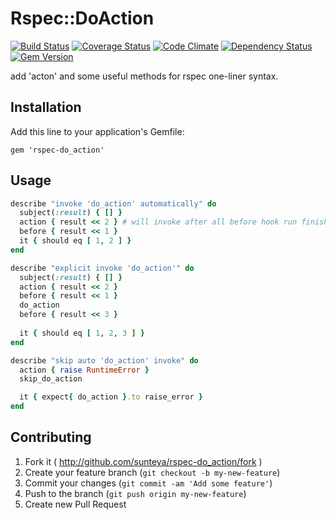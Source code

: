 # Rspec::DoAction 

[![Build Status](https://travis-ci.org/sunteya/rspec-do_action.png?branch=master)](https://travis-ci.org/sunteya/rspec-do_action)
[![Coverage Status](https://coveralls.io/repos/sunteya/rspec-do_action/badge.png)](https://coveralls.io/r/sunteya/rspec-do_action)
[![Code Climate](https://codeclimate.com/github/sunteya/rspec-do_action.png)](https://codeclimate.com/github/sunteya/rspec-do_action)
[![Dependency Status](https://gemnasium.com/sunteya/rspec-do_action.png)](https://gemnasium.com/sunteya/rspec-do_action)
[![Gem Version](https://badge.fury.io/rb/rspec-do_action.png)](http://badge.fury.io/rb/rspec-do_action)

add 'acton' and some useful methods for rspec one-liner syntax.

## Installation

Add this line to your application's Gemfile:

    gem 'rspec-do_action'

## Usage

```ruby
describe "invoke 'do_action' automatically" do
  subject(:result) { [] }
  action { result << 2 } # will invoke after all before hook run finished
  before { result << 1 }
  it { should eq [ 1, 2 ] }
end

describe "explicit invoke 'do_action'" do
  subject(:result) { [] }
  action { result << 2 }
  before { result << 1 }
  do_action
  before { result << 3 }
  
  it { should eq [ 1, 2, 3 ] }
end

describe "skip auto 'do_action' invoke" do
  action { raise RuntimeError }
  skip_do_action

  it { expect{ do_action }.to raise_error }
end
```

## Contributing

1. Fork it ( http://github.com/sunteya/rspec-do_action/fork )
2. Create your feature branch (`git checkout -b my-new-feature`)
3. Commit your changes (`git commit -am 'Add some feature'`)
4. Push to the branch (`git push origin my-new-feature`)
5. Create new Pull Request
